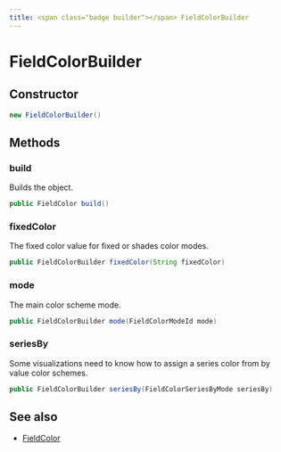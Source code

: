 ```yaml
---
title: <span class="badge builder"></span> FieldColorBuilder
---
```

# <span class="badge builder"></span> FieldColorBuilder

## Constructor

```java
new FieldColorBuilder()
```
## Methods

### <span class="badge object-method"></span> build

Builds the object.

```java
public FieldColor build()
```

### <span class="badge object-method"></span> fixedColor

The fixed color value for fixed or shades color modes.

```java
public FieldColorBuilder fixedColor(String fixedColor)
```

### <span class="badge object-method"></span> mode

The main color scheme mode.

```java
public FieldColorBuilder mode(FieldColorModeId mode)
```

### <span class="badge object-method"></span> seriesBy

Some visualizations need to know how to assign a series color from by value color schemes.

```java
public FieldColorBuilder seriesBy(FieldColorSeriesByMode seriesBy)
```

## See also

 * <span class="badge object-type-class"></span> [FieldColor](./object-FieldColor.md)
